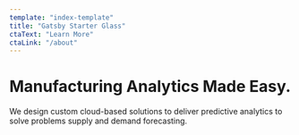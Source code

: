 ```yaml
---
template: "index-template"
title: "Gatsby Starter Glass"
ctaText: "Learn More"
ctaLink: "/about"
---
```


# Manufacturing Analytics Made Easy.

We design custom cloud-based solutions to deliver predictive analytics to solve problems supply and demand forecasting.
